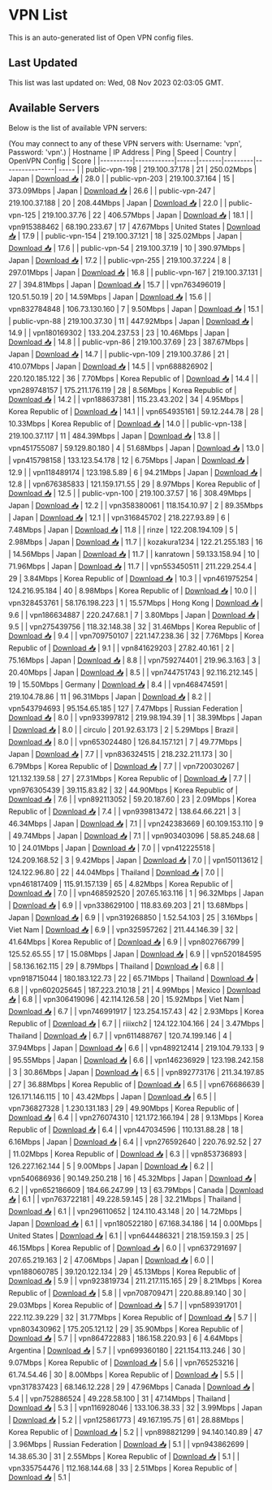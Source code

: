 # VPN List

This is an auto-generated list of Open VPN config files.

## Last Updated

This list was last updated on: Wed, 08 Nov 2023 02:03:05 GMT.

## Available Servers

Below is the list of available VPN servers:

(You may connect to any of these VPN servers with: Username: 'vpn', Password: 'vpn'.)
| Hostname | IP Address | Ping | Speed | Country | OpenVPN Config | Score |
|----------|------------|------|-------|---------|----------------| ----- |
| public-vpn-198 | 219.100.37.178 | 21 | 250.02Mbps | Japan | [Download 📥](./configs/server_0_JP.ovpn) | 28.0 |
| public-vpn-203 | 219.100.37.164 | 15 | 373.09Mbps | Japan | [Download 📥](./configs/server_1_JP.ovpn) | 26.6 |
| public-vpn-247 | 219.100.37.188 | 20 | 208.44Mbps | Japan | [Download 📥](./configs/server_2_JP.ovpn) | 22.0 |
| public-vpn-125 | 219.100.37.76 | 22 | 406.57Mbps | Japan | [Download 📥](./configs/server_3_JP.ovpn) | 18.1 |
| vpn915388462 | 68.190.233.67 | 17 | 47.67Mbps | United States | [Download 📥](./configs/server_4_US.ovpn) | 17.9 |
| public-vpn-154 | 219.100.37.121 | 18 | 325.02Mbps | Japan | [Download 📥](./configs/server_5_JP.ovpn) | 17.6 |
| public-vpn-54 | 219.100.37.19 | 10 | 390.97Mbps | Japan | [Download 📥](./configs/server_6_JP.ovpn) | 17.2 |
| public-vpn-255 | 219.100.37.224 | 8 | 297.01Mbps | Japan | [Download 📥](./configs/server_7_JP.ovpn) | 16.8 |
| public-vpn-167 | 219.100.37.131 | 27 | 394.81Mbps | Japan | [Download 📥](./configs/server_8_JP.ovpn) | 15.7 |
| vpn763496019 | 120.51.50.19 | 20 | 14.59Mbps | Japan | [Download 📥](./configs/server_9_JP.ovpn) | 15.6 |
| vpn832784848 | 106.73.130.160 | 7 | 9.50Mbps | Japan | [Download 📥](./configs/server_10_JP.ovpn) | 15.1 |
| public-vpn-88 | 219.100.37.30 | 11 | 447.92Mbps | Japan | [Download 📥](./configs/server_11_JP.ovpn) | 14.9 |
| vpn180169302 | 133.204.237.53 | 23 | 10.46Mbps | Japan | [Download 📥](./configs/server_12_JP.ovpn) | 14.8 |
| public-vpn-86 | 219.100.37.69 | 23 | 387.67Mbps | Japan | [Download 📥](./configs/server_13_JP.ovpn) | 14.7 |
| public-vpn-109 | 219.100.37.86 | 21 | 410.07Mbps | Japan | [Download 📥](./configs/server_14_JP.ovpn) | 14.5 |
| vpn688826902 | 220.120.185.122 | 36 | 7.70Mbps | Korea Republic of | [Download 📥](./configs/server_15_KR.ovpn) | 14.4 |
| vpn289748157 | 175.211.176.119 | 28 | 8.56Mbps | Korea Republic of | [Download 📥](./configs/server_16_KR.ovpn) | 14.2 |
| vpn188637381 | 115.23.43.202 | 34 | 4.95Mbps | Korea Republic of | [Download 📥](./configs/server_17_KR.ovpn) | 14.1 |
| vpn654935161 | 59.12.244.78 | 28 | 10.33Mbps | Korea Republic of | [Download 📥](./configs/server_18_KR.ovpn) | 14.0 |
| public-vpn-138 | 219.100.37.117 | 11 | 484.39Mbps | Japan | [Download 📥](./configs/server_19_JP.ovpn) | 13.8 |
| vpn451755087 | 59.129.80.180 | 4 | 51.68Mbps | Japan | [Download 📥](./configs/server_20_JP.ovpn) | 13.0 |
| vpn415798158 | 133.123.54.178 | 12 | 6.75Mbps | Japan | [Download 📥](./configs/server_21_JP.ovpn) | 12.9 |
| vpn118489174 | 123.198.5.89 | 6 | 94.21Mbps | Japan | [Download 📥](./configs/server_22_JP.ovpn) | 12.8 |
| vpn676385833 | 121.159.171.55 | 29 | 8.97Mbps | Korea Republic of | [Download 📥](./configs/server_23_KR.ovpn) | 12.5 |
| public-vpn-100 | 219.100.37.57 | 16 | 308.49Mbps | Japan | [Download 📥](./configs/server_24_JP.ovpn) | 12.2 |
| vpn358380061 | 118.154.10.97 | 2 | 89.35Mbps | Japan | [Download 📥](./configs/server_25_JP.ovpn) | 12.1 |
| vpn316845702 | 218.227.93.89 | 6 | 7.48Mbps | Japan | [Download 📥](./configs/server_26_JP.ovpn) | 11.8 |
| rinze | 122.208.194.109 | 5 | 2.98Mbps | Japan | [Download 📥](./configs/server_27_JP.ovpn) | 11.7 |
| kozakura1234 | 122.21.255.183 | 16 | 14.56Mbps | Japan | [Download 📥](./configs/server_28_JP.ovpn) | 11.7 |
| kanratown | 59.133.158.94 | 10 | 71.96Mbps | Japan | [Download 📥](./configs/server_29_JP.ovpn) | 11.7 |
| vpn553450511 | 211.229.254.4 | 29 | 3.84Mbps | Korea Republic of | [Download 📥](./configs/server_30_KR.ovpn) | 10.3 |
| vpn461975254 | 124.216.95.184 | 40 | 8.98Mbps | Korea Republic of | [Download 📥](./configs/server_31_KR.ovpn) | 10.0 |
| vpn328453761 | 58.176.198.223 | 1 | 15.57Mbps | Hong Kong | [Download 📥](./configs/server_32_HK.ovpn) | 9.6 |
| vpn186634887 | 220.247.68.1 | 7 | 3.80Mbps | Japan | [Download 📥](./configs/server_33_JP.ovpn) | 9.5 |
| vpn275439756 | 118.32.148.38 | 32 | 31.46Mbps | Korea Republic of | [Download 📥](./configs/server_34_KR.ovpn) | 9.4 |
| vpn709750107 | 221.147.238.36 | 32 | 7.76Mbps | Korea Republic of | [Download 📥](./configs/server_35_KR.ovpn) | 9.1 |
| vpn841629203 | 27.82.40.161 | 2 | 75.16Mbps | Japan | [Download 📥](./configs/server_36_JP.ovpn) | 8.8 |
| vpn759274401 | 219.96.3.163 | 3 | 20.40Mbps | Japan | [Download 📥](./configs/server_37_JP.ovpn) | 8.5 |
| vpn744751743 | 92.116.212.145 | 19 | 15.50Mbps | Germany | [Download 📥](./configs/server_38_DE.ovpn) | 8.4 |
| vpn468474591 | 219.104.78.86 | 11 | 96.31Mbps | Japan | [Download 📥](./configs/server_39_JP.ovpn) | 8.2 |
| vpn543794693 | 95.154.65.185 | 127 | 7.47Mbps | Russian Federation | [Download 📥](./configs/server_40_RU.ovpn) | 8.0 |
| vpn933997812 | 219.98.194.39 | 1 | 38.39Mbps | Japan | [Download 📥](./configs/server_41_JP.ovpn) | 8.0 |
| circulo | 201.92.63.173 | 2 | 5.29Mbps | Brazil | [Download 📥](./configs/server_42_BR.ovpn) | 8.0 |
| vpn653024480 | 126.84.157.121 | 7 | 49.77Mbps | Japan | [Download 📥](./configs/server_43_JP.ovpn) | 7.7 |
| vpn836324515 | 218.232.211.173 | 30 | 6.79Mbps | Korea Republic of | [Download 📥](./configs/server_44_KR.ovpn) | 7.7 |
| vpn720030267 | 121.132.139.58 | 27 | 27.31Mbps | Korea Republic of | [Download 📥](./configs/server_45_KR.ovpn) | 7.7 |
| vpn976305439 | 39.115.83.82 | 32 | 44.90Mbps | Korea Republic of | [Download 📥](./configs/server_46_KR.ovpn) | 7.6 |
| vpn892113052 | 59.20.187.60 | 23 | 2.09Mbps | Korea Republic of | [Download 📥](./configs/server_47_KR.ovpn) | 7.4 |
| vpn939813472 | 138.64.66.221 | 3 | 46.34Mbps | Japan | [Download 📥](./configs/server_48_JP.ovpn) | 7.1 |
| vpn242383669 | 60.109.153.110 | 9 | 49.74Mbps | Japan | [Download 📥](./configs/server_49_JP.ovpn) | 7.1 |
| vpn903403096 | 58.85.248.68 | 10 | 24.01Mbps | Japan | [Download 📥](./configs/server_50_JP.ovpn) | 7.0 |
| vpn412225518 | 124.209.168.52 | 3 | 9.42Mbps | Japan | [Download 📥](./configs/server_51_JP.ovpn) | 7.0 |
| vpn150113612 | 124.122.96.80 | 22 | 44.04Mbps | Thailand | [Download 📥](./configs/server_52_TH.ovpn) | 7.0 |
| vpn461817409 | 115.91.157.139 | 65 | 4.82Mbps | Korea Republic of | [Download 📥](./configs/server_53_KR.ovpn) | 7.0 |
| vpn468592520 | 207.65.163.116 | 1 | 96.32Mbps | Japan | [Download 📥](./configs/server_54_JP.ovpn) | 6.9 |
| vpn338629100 | 118.83.69.203 | 21 | 13.68Mbps | Japan | [Download 📥](./configs/server_55_JP.ovpn) | 6.9 |
| vpn319268850 | 1.52.54.103 | 25 | 3.16Mbps | Viet Nam | [Download 📥](./configs/server_56_VN.ovpn) | 6.9 |
| vpn325957262 | 211.44.146.39 | 32 | 41.64Mbps | Korea Republic of | [Download 📥](./configs/server_57_KR.ovpn) | 6.9 |
| vpn802766799 | 125.52.65.55 | 17 | 15.08Mbps | Japan | [Download 📥](./configs/server_58_JP.ovpn) | 6.9 |
| vpn520184595 | 58.136.162.115 | 29 | 8.79Mbps | Thailand | [Download 📥](./configs/server_59_TH.ovpn) | 6.8 |
| vpn918715044 | 180.183.122.73 | 22 | 65.71Mbps | Thailand | [Download 📥](./configs/server_60_TH.ovpn) | 6.8 |
| vpn602025645 | 187.223.210.18 | 21 | 4.99Mbps | Mexico | [Download 📥](./configs/server_61_MX.ovpn) | 6.8 |
| vpn306419096 | 42.114.126.58 | 20 | 15.92Mbps | Viet Nam | [Download 📥](./configs/server_62_VN.ovpn) | 6.7 |
| vpn746991917 | 123.254.157.43 | 42 | 2.93Mbps | Korea Republic of | [Download 📥](./configs/server_63_KR.ovpn) | 6.7 |
| riiixch2 | 124.122.104.166 | 24 | 3.47Mbps | Thailand | [Download 📥](./configs/server_64_TH.ovpn) | 6.7 |
| vpn611488767 | 120.74.199.146 | 4 | 37.94Mbps | Japan | [Download 📥](./configs/server_65_JP.ovpn) | 6.6 |
| vpn489212414 | 219.104.79.133 | 9 | 95.55Mbps | Japan | [Download 📥](./configs/server_66_JP.ovpn) | 6.6 |
| vpn146236929 | 123.198.242.158 | 3 | 30.86Mbps | Japan | [Download 📥](./configs/server_67_JP.ovpn) | 6.5 |
| vpn892773176 | 211.34.197.85 | 27 | 36.88Mbps | Korea Republic of | [Download 📥](./configs/server_68_KR.ovpn) | 6.5 |
| vpn676686639 | 126.171.146.115 | 10 | 43.42Mbps | Japan | [Download 📥](./configs/server_69_JP.ovpn) | 6.5 |
| vpn736827328 | 1.230.131.183 | 29 | 49.90Mbps | Korea Republic of | [Download 📥](./configs/server_70_KR.ovpn) | 6.4 |
| vpn276074310 | 121.172.166.194 | 28 | 9.13Mbps | Korea Republic of | [Download 📥](./configs/server_71_KR.ovpn) | 6.4 |
| vpn447034596 | 110.131.88.28 | 18 | 6.16Mbps | Japan | [Download 📥](./configs/server_72_JP.ovpn) | 6.4 |
| vpn276592640 | 220.76.92.52 | 27 | 11.02Mbps | Korea Republic of | [Download 📥](./configs/server_73_KR.ovpn) | 6.3 |
| vpn853736893 | 126.227.162.144 | 5 | 9.00Mbps | Japan | [Download 📥](./configs/server_74_JP.ovpn) | 6.2 |
| vpn540686936 | 90.149.250.218 | 16 | 45.32Mbps | Japan | [Download 📥](./configs/server_75_JP.ovpn) | 6.2 |
| vpn652186609 | 184.66.247.99 | 13 | 63.79Mbps | Canada | [Download 📥](./configs/server_76_CA.ovpn) | 6.1 |
| vpn763722181 | 49.228.59.145 | 28 | 32.21Mbps | Thailand | [Download 📥](./configs/server_77_TH.ovpn) | 6.1 |
| vpn296110652 | 124.110.43.148 | 20 | 14.72Mbps | Japan | [Download 📥](./configs/server_78_JP.ovpn) | 6.1 |
| vpn180522180 | 67.168.34.186 | 14 | 0.00Mbps | United States | [Download 📥](./configs/server_79_US.ovpn) | 6.1 |
| vpn644486321 | 218.159.159.3 | 25 | 46.15Mbps | Korea Republic of | [Download 📥](./configs/server_80_KR.ovpn) | 6.0 |
| vpn637291697 | 207.65.219.163 | 2 | 47.06Mbps | Japan | [Download 📥](./configs/server_81_JP.ovpn) | 6.0 |
| vpn188060785 | 39.120.122.134 | 29 | 45.13Mbps | Korea Republic of | [Download 📥](./configs/server_82_KR.ovpn) | 5.9 |
| vpn923819734 | 211.217.115.165 | 29 | 8.21Mbps | Korea Republic of | [Download 📥](./configs/server_83_KR.ovpn) | 5.8 |
| vpn708709471 | 220.88.89.140 | 30 | 29.03Mbps | Korea Republic of | [Download 📥](./configs/server_84_KR.ovpn) | 5.7 |
| vpn589391701 | 222.112.39.229 | 32 | 31.77Mbps | Korea Republic of | [Download 📥](./configs/server_85_KR.ovpn) | 5.7 |
| vpn803430962 | 175.205.121.12 | 29 | 35.90Mbps | Korea Republic of | [Download 📥](./configs/server_86_KR.ovpn) | 5.7 |
| vpn864722883 | 186.158.220.93 | 6 | 4.64Mbps | Argentina | [Download 📥](./configs/server_87_AR.ovpn) | 5.7 |
| vpn699360180 | 221.154.113.246 | 30 | 9.07Mbps | Korea Republic of | [Download 📥](./configs/server_88_KR.ovpn) | 5.6 |
| vpn765253216 | 61.74.54.46 | 30 | 8.00Mbps | Korea Republic of | [Download 📥](./configs/server_89_KR.ovpn) | 5.5 |
| vpn317837423 | 68.146.12.228 | 29 | 47.96Mbps | Canada | [Download 📥](./configs/server_90_CA.ovpn) | 5.4 |
| vpn752886524 | 49.228.58.100 | 31 | 47.14Mbps | Thailand | [Download 📥](./configs/server_91_TH.ovpn) | 5.3 |
| vpn116928046 | 133.106.38.33 | 32 | 3.99Mbps | Japan | [Download 📥](./configs/server_92_JP.ovpn) | 5.2 |
| vpn125861773 | 49.167.195.75 | 61 | 28.88Mbps | Korea Republic of | [Download 📥](./configs/server_93_KR.ovpn) | 5.2 |
| vpn898821299 | 94.140.140.89 | 47 | 3.96Mbps | Russian Federation | [Download 📥](./configs/server_94_RU.ovpn) | 5.1 |
| vpn943862699 | 14.38.65.30 | 31 | 2.55Mbps | Korea Republic of | [Download 📥](./configs/server_95_KR.ovpn) | 5.1 |
| vpn335754476 | 112.168.144.68 | 33 | 2.51Mbps | Korea Republic of | [Download 📥](./configs/server_96_KR.ovpn) | 5.1 |

